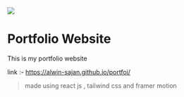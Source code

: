 <img src="https://www.acemetrix.com/wp-content/uploads/2015/08/black-banner-vector.png">

# Portfolio Website


This is my portfolio website 


link :- https://alwin-sajan.github.io/portfoi/

> made using react js , tailwind css and framer motion
